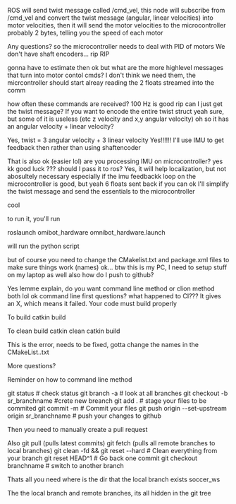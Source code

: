 ROS will send twist message called /cmd_vel, this node will subscribe
from /cmd_vel and convert the twist message (angular, linear velocities) into 
motor velocities, then it will send the motor velocities to the microcontroller
probably 2 bytes, telling you the speed of each motor

Any questions?
so the microcontroller needs to deal with PID of motors
We don't have shaft encoders... rip
RIP

gonna have to estimate then
ok
but what are the more highlevel messages that turn into motor contol cmds?
I don't think we need them, the micrcontroller should start
alreay reading the 2 floats streamed into the comm


how often these commands are received?
100 Hz is good
rip
can I just get the twist message?
If you want to encode the entire twist struct yeah sure, but some of it is useless
(etc z velocity and x,y angular velocity)
oh so it has an angular velocity + linear velocity?

Yes, twist = 3 angular velocity + 3 linear velocity
Yes!!!!!!
I'll use IMU to get feedback then rather than using shaftencoder

That is also ok
(easier lol)
are you processing IMU on microcontroller?
yes
kk good luck
???
should I pass it to ros?
Yes, it will help localization, but not abosultely necessary especially if the imu feedbackk loop on the 
microcontroller is good, but yeah 6 floats sent back if you can
ok I'll simplify the twist message and send the essentials to the microcontroller

cool

to run it, you'll run

roslaunch omibot_hardware omnibot_hardware.launch

will run the python script

but of course you need to change the 
CMakelist.txt and package.xml files to make sure things work (names)
ok...
btw
this is my PC, I need to setup stuff on my laptop as well
also
how do I push to github?

Yes lemme explain, do you want command line method or clion method
both lol
ok command line first
questions?
what happened to CI???
It gives an X, which means it failed.
Your code must build properly

To build
catkin build

To clean build
catkin clean
catkin build

This is the error, needs to be fixed, gotta change the names in the CMakeList..txt

More questions?

Reminder on how to command line method

git status # check status
git branch -a # look at all branches
git checkout -b sr_branchname #crete new breanch
git add . # stage your files to be commited
git commit -m # Commit your files
git push origin --set-upstream origin sr_branchname # push your changes to github

Then you need to manually create a pull request


Also
git pull (pulls latest commits)
git fetch (pulls all remote branches to local branches)
git clean -fd && git reset --hard # Clean everything from your branch
git reset HEAD^1 # Go back one commit
git checkout branchname # switch to another branch

Thats all you need
where is the dir that the local branch exists
soccer_ws

The the local branch and remote branches, its all hidden in the git tree







